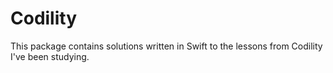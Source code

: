 # Codility

This package contains solutions written in Swift to the lessons from Codility I've been studying.
